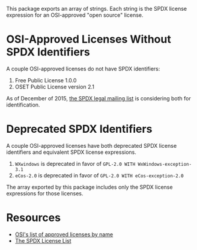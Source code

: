 This package exports an array of strings. Each string is the SPDX license expression for an OSI-approved "open source" license.

# OSI-Approved Licenses Without SPDX Identifiers

A couple OSI-approved licenses do not have SPDX identifiers:

1. Free Public License 1.0.0
2. OSET Public License version 2.1

As of December of 2015, [the SPDX legal mailing list](https://lists.spdx.org/pipermail/spdx-legal/) is considering both for identification.

# Deprecated SPDX Identifiers

A couple OSI-approved licenses have both deprecated SPDX license identifiers and equivalent SPDX license expressions.

1. `WXwindows` is deprecated in favor of `GPL-2.0 WITH WxWindows-exception-3.1`
2. `eCos-2.0` is deprecated in favor of `GPL-2.0 WITH eCos-exception-2.0`

The array exported by this package includes only the SPDX license expressions for those licenses.

# Resources

- [OSI's list of approved licenses by name](https://opensource.org/licenses/alphabetical)
- [The SPDX License List](https://spdx.org/licenses/)
